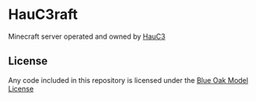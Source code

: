 # HauC3raft

Minecraft server operated and owned by [HauC3](https://discord.gg/dW89J7V)

## License

Any code included in this repository is licensed under the [Blue Oak Model License](https://blueoakcouncil.org/license/1.0.0)
